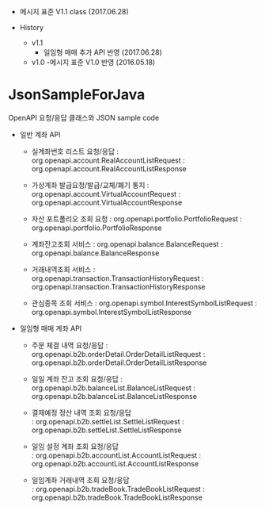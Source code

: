 
- 메시지 표준 V1.1 class (2017.06.28)

- History
    - v1.1
        - 일임형 매매 추가 API 반영 (2017.06.28)
    - v1.0
        -메시지 표준 V1.0 반영 (2016.05.18) 


# JsonSampleForJava
OpenAPI 요청/응답 클래스와 JSON sample code

- 일반 계좌 API

    - 실계좌번호 리스트 요청/응답
    : org.openapi.account.RealAccountListRequest
    : org.openapi.account.RealAccountListResponse

    - 가상계좌 발급요청/발급/교체/폐기 통지
    : org.openapi.account.VirtualAccountRequest
    : org.openapi.account.VirtualAccountResponse

    - 자산 포트폴리오 조회 요청
    : org.openapi.portfolio.PortfolioRequest
    : org.openapi.portfolio.PortfolioResponse

    - 계좌잔고조회 서비스
    : org.openapi.balance.BalanceRequest
    : org.openapi.balance.BalanceResponse

    - 거래내역조회 서비스
    : org.openapi.transaction.TransactionHistoryRequest
    : org.openapi.transaction.TransactionHistoryResponse

    - 관심종목 조회 서비스
    : org.openapi.symbol.InterestSymbolListRequest
    : org.openapi.symbol.InterestSymbolListResponse


- 일임형 매매 계좌 API

    - 주문 체결 내역 요청/응답
    : org.openapi.b2b.orderDetail.OrderDetailListRequest
    : org.openapi.b2b.orderDetail.OrderDetailListResponse

    - 일일 계좌 잔고 조회 요청/응답 
    : org.openapi.b2b.balanceList.BalanceListRequest
    : org.openapi.b2b.balanceList.BalanceListResponse

    - 결제예정 정산 내역 조회 요청/응답  
    : org.openapi.b2b.settleList.SettleListRequest
    : org.openapi.b2b.settleList.SettleListResponse
    
    - 일임 설정 계좌 조회 요청/응답  
    : org.openapi.b2b.accountList.AccountListRequest
    : org.openapi.b2b.accountList.AccountListResponse
    
    - 일임계좌 거래내역 조회 요청/응답  
    : org.openapi.b2b.tradeBook.TradeBookListRequest
    : org.openapi.b2b.tradeBook.TradeBookListResponse    